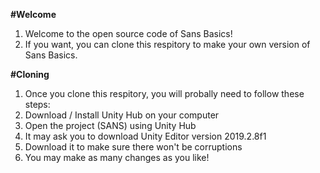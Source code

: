 **#Welcome**
1. Welcome to the open source code of Sans Basics!
2. If you want, you can clone this respitory to make your own version of Sans Basics.

**#Cloning**
1. Once you clone this respitory, you will probally need to follow these steps:
2. Download / Install Unity Hub on your computer
3. Open the project (SANS) using Unity Hub
4. It may ask you to download Unity Editor version 2019.2.8f1
5. Download it to make sure there won't be corruptions
6. You may make as many changes as you like!
